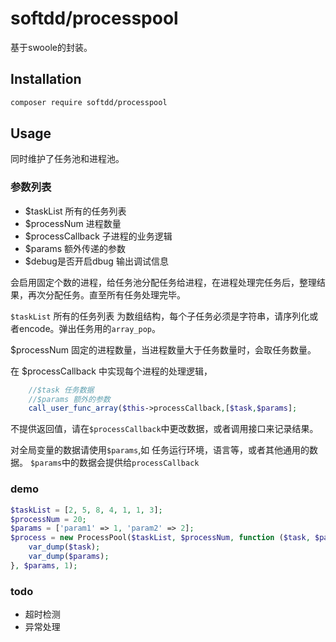 # softdd/processpool
基于swoole的封装。
## Installation
```bash
composer require softdd/processpool
```
## Usage
同时维护了任务池和进程池。
### 参数列表

- $taskList 所有的任务列表
- $processNum 进程数量
- $processCallback  子进程的业务逻辑
- $params 额外传递的参数
- $debug是否开启dbug 输出调试信息

会启用固定个数的进程，给任务池分配任务给进程，在进程处理完任务后，整理结果，再次分配任务。直至所有任务处理完毕。

```$taskList``` 所有的任务列表 为数组结构，每个子任务必须是字符串，请序列化或者encode。弹出任务用的```array_pop```。

$processNum 固定的进程数量，当进程数量大于任务数量时，会取任务数量。

在 $processCallback 中实现每个进程的处理逻辑， 
```php
    //$task 任务数据
    //$params 额外的参数
    call_user_func_array($this->processCallback,[$task,$params];
```
不提供返回值，请在```$processCallback```中更改数据，或者调用接口来记录结果。

对全局变量的数据请使用```$params```,如 任务运行环境，语言等，或者其他通用的数据。
```$params```中的数据会提供给```processCallback```

### demo
```php
$taskList = [2, 5, 8, 4, 1, 1, 3];
$processNum = 20;
$params = ['param1' => 1, 'param2' => 2];
$process = new ProcessPool($taskList, $processNum, function ($task, $params) {
    var_dump($task);
    var_dump($params);
}, $params, 1);
```
### todo 
- 超时检测
- 异常处理

